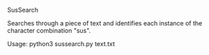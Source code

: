 SusSearch

Searches through a piece of text and identifies each instance of the character combination "sus".

Usage:
python3 sussearch.py text.txt

